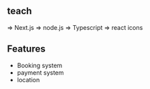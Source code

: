 ## teach

=> Next.js
=> node.js
=> Typescript
=> react icons

## Features

- Booking system
- payment system
- location
